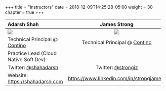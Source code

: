 +++
title = "Instructors"
date = 2018-12-09T14:25:28-05:00
weight = 30
chapter = true
+++

Adarsh Shah   |James Strong
| :---        |    :----:   
![](/intro-k8/images/adarsh.png) |![](/intro-k8/images/james.png)
Technical Principal @ [Contino](https://contino.io) | Technical Principal @ [Contino](https://contino.io)
Practice Lead (Cloud Native Soft Dev) | 
Twitter: [@shahadarsh](https://twitter.com/shahadarsh) | Twitter: [@strongjz](https://twitter.com/strongjz)
Website: https://shahadarsh.com  |  https://www.linkedin.com/in/strongjames/







